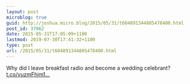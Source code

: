 ```yaml
---
layout: post
microblog: true
guid: http://joshua.micro.blog/2015/05/31/t604891344805478400.html
post_id: 37962
date: 2015-05-31T17:05:09+1100
lastmod: 2019-07-30T17:41:32+1100
type: post
url: /2015/05/31/t604891344805478400.html
---
```

Why did I leave breakfast radio and become a wedding celebrant? [t.co/vuzmFhjm1...](http://t.co/vuzmFhjm1Y)
